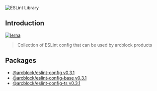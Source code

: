 ![ESLint Library](https://www.arcblock.io/.netlify/functions/badge/?text=ESLint%20Library)

## Introduction

[![lerna](https://img.shields.io/badge/maintained%20with-lerna-cc00ff.svg)](https://lernajs.io/)

> Collection of ESLint config that can be used by arcblock products

## Packages

- [@arcblock/eslint-config v0.3.1](./packages/eslint-config)
- [@arcblock/eslint-config-base v0.3.1](./packages/eslint-config-base)
- [@arcblock/eslint-config-ts v0.3.1](./packages/eslint-config-ts)

